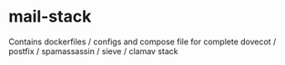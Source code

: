 # mail-stack
Contains dockerfiles / configs and compose file for complete dovecot / postfix / spamassassin / sieve / clamav stack
